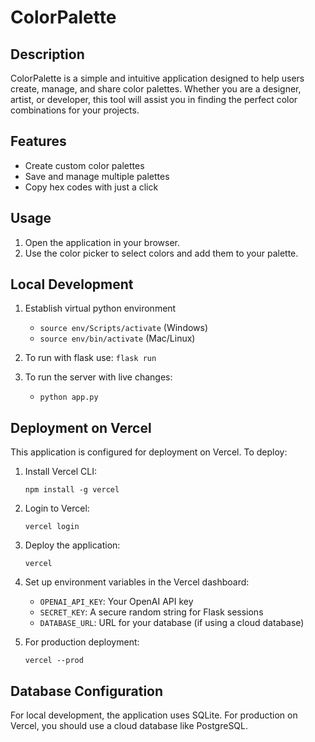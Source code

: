 # ColorPalette

## Description

ColorPalette is a simple and intuitive application designed to help users create, manage, and share color palettes. Whether you are a designer, artist, or developer, this tool will assist you in finding the perfect color combinations for your projects.

## Features

- Create custom color palettes
- Save and manage multiple palettes
- Copy hex codes with just a click

## Usage

1. Open the application in your browser.
2. Use the color picker to select colors and add them to your palette.

## Local Development

1. Establish virtual python environment

   - `source env/Scripts/activate` (Windows)
   - `source env/bin/activate` (Mac/Linux)

2. To run with flask use: `flask run`

3. To run the server with live changes:
   - `python app.py`

## Deployment on Vercel

This application is configured for deployment on Vercel. To deploy:

1. Install Vercel CLI:

   ```
   npm install -g vercel
   ```

2. Login to Vercel:

   ```
   vercel login
   ```

3. Deploy the application:

   ```
   vercel
   ```

4. Set up environment variables in the Vercel dashboard:

   - `OPENAI_API_KEY`: Your OpenAI API key
   - `SECRET_KEY`: A secure random string for Flask sessions
   - `DATABASE_URL`: URL for your database (if using a cloud database)

5. For production deployment:
   ```
   vercel --prod
   ```

## Database Configuration

For local development, the application uses SQLite. For production on Vercel, you should use a cloud database like PostgreSQL.
